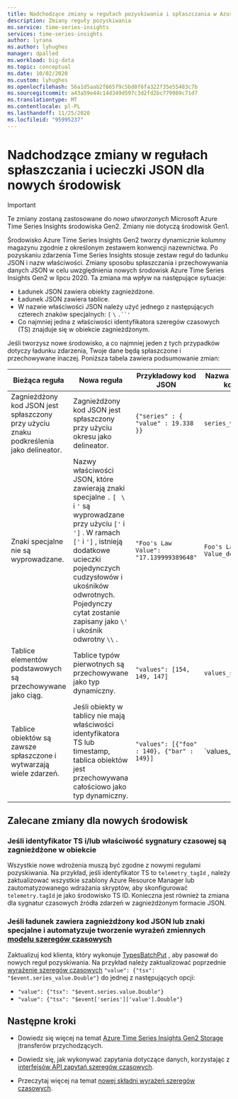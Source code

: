 ```yaml
---
title: Nadchodzące zmiany w regułach pozyskiwania i spłaszczania w Azure Time Series Insights Gen2 | Microsoft Docs
description: Zmiany reguły pozyskiwania
ms.service: time-series-insights
services: time-series-insights
author: lyrana
ms.author: lyhughes
manager: dpalled
ms.workload: big-data
ms.topic: conceptual
ms.date: 10/02/2020
ms.custom: lyhughes
ms.openlocfilehash: 56a1d5aab2f665f9c5bd8f6fa322f35e55483c7b
ms.sourcegitcommit: a43a59e44c14d349d597c3d2fd2bc779989c71d7
ms.translationtype: MT
ms.contentlocale: pl-PL
ms.lasthandoff: 11/25/2020
ms.locfileid: "95995237"
---
```

# <a name="upcoming-changes-to-json-flattening-and-escaping-rules-for-new-environments"></a>Nadchodzące zmiany w regułach spłaszczania i ucieczki JSON dla nowych środowisk

> [!IMPORTANT]
> Te zmiany zostaną zastosowane do *nowo utworzonych* Microsoft Azure Time Series Insights środowiska Gen2. Zmiany nie dotyczą środowisk Gen1.

Środowisko Azure Time Series Insights Gen2 tworzy dynamicznie kolumny magazynu zgodnie z określonym zestawem konwencji nazewnictwa. Po pozyskaniu zdarzenia Time Series Insights stosuje zestaw reguł do ładunku JSON i nazw właściwości. Zmiany sposobu spłaszczania i przechowywania danych JSON w celu uwzględnienia nowych środowisk Azure Time Series Insights Gen2 w lipcu 2020. Ta zmiana ma wpływ na następujące sytuacje:

* Ładunek JSON zawiera obiekty zagnieżdżone.
* Ładunek JSON zawiera tablice.
* W nazwie właściwości JSON należy użyć jednego z następujących czterech znaków specjalnych: `[` `\` `.``'`
* Co najmniej jedna z właściwości identyfikatora szeregów czasowych (TS) znajduje się w obiekcie zagnieżdżonym.

Jeśli tworzysz nowe środowisko, a co najmniej jeden z tych przypadków dotyczy ładunku zdarzenia, Twoje dane będą spłaszczone i przechowywane inaczej. Poniższa tabela zawiera podsumowanie zmian:

| Bieżąca reguła | Nowa reguła | Przykładowy kod JSON | Nazwa poprzedniej kolumny | Nazwa nowej kolumny
|---|---| ---| ---|  ---|
| Zagnieżdżony kod JSON jest spłaszczony przy użyciu znaku podkreślenia jako delineator. |Zagnieżdżony kod JSON jest spłaszczony przy użyciu okresu jako delineator.  | ``{"series" : { "value" : 19.338 }}`` | `series_value_double` |`series.value_double` |
| Znaki specjalne nie są wyprowadzane. | Nazwy właściwości JSON, które zawierają znaki specjalne `.` `[`   `\` i `'` są wyprowadzane przy użyciu `['` i `']` . W ramach `['` i `']` , istnieją dodatkowe ucieczki pojedynczych cudzysłowów i ukośników odwrotnych. Pojedynczy cytat zostanie zapisany jako `\'` i ukośnik odwrotny `\\` .  | ```"Foo's Law Value": "17.139999389648"``` | `Foo's Law Value_double` | `['Foo\'s Law Value']_double` |
| Tablice elementów podstawowych są przechowywane jako ciąg. | Tablice typów pierwotnych są przechowywane jako typ dynamiczny.  | `"values": [154, 149, 147]` | `values_string`  | `values_dynamic` |
Tablice obiektów są zawsze spłaszczone i wytwarzają wiele zdarzeń. | Jeśli obiekty w tablicy nie mają właściwości identyfikatora TS lub timestamp, tablica obiektów jest przechowywana całościowo jako typ dynamiczny. | `"values": [{"foo" : 140}, {"bar" : 149}]` | `values_foo_long | values_bar_long` | `values_dynamic` |

## <a name="recommended-changes-for-new-environments"></a>Zalecane zmiany dla nowych środowisk

### <a name="if-your-ts-id-andor-timestamp-property-is-nested-within-an-object"></a>Jeśli identyfikator TS i/lub właściwość sygnatury czasowej są zagnieżdżone w obiekcie

Wszystkie nowe wdrożenia muszą być zgodne z nowymi regułami pozyskiwania. Na przykład, jeśli identyfikator TS to `telemetry_tagId` , należy zaktualizować wszystkie szablony Azure Resource Manager lub zautomatyzowanego wdrażania skryptów, aby skonfigurować `telemetry.tagId` je jako środowisko TS ID. Konieczna jest również ta zmiana dla sygnatur czasowych źródła zdarzeń w zagnieżdżonym formacie JSON.

### <a name="if-your-payload-contains-nested-json-or-special-characters-and-you-automate-authoring-time-series-model-variable-expressions"></a>Jeśli ładunek zawiera zagnieżdżony kod JSON lub znaki specjalne i automatyzuje tworzenie wyrażeń zmiennych [modelu szeregów czasowych](./concepts-model-overview.md)

Zaktualizuj kod klienta, który wykonuje [TypesBatchPut](/rest/api/time-series-insights/dataaccessgen2/timeseriestypes/executebatch#typesbatchput) , aby pasował do nowych reguł pozyskiwania. Na przykład należy zaktualizować poprzednie [wyrażenie szeregów czasowych](/rest/api/time-series-insights/reference-time-series-expression-syntax) `"value": {"tsx": "$event.series_value.Double"}` do jednej z następujących opcji:

* `"value": {"tsx": "$event.series.value.Double"}`
* `"value": {"tsx": "$event['series']['value'].Double"}`

## <a name="next-steps"></a>Następne kroki

* Dowiedz się więcej na temat [Azure Time Series Insights Gen2 Storage i](./concepts-ingestion-overview.md)transferów przychodzących.

* Dowiedz się, jak wykonywać zapytania dotyczące danych, korzystając z [interfejsów API zapytań szeregów czasowych](./concepts-query-overview.md).

* Przeczytaj więcej na temat [nowej składni wyrażeń szeregów czasowych](/rest/api/time-series-insights/reference-time-series-expression-syntax).